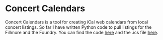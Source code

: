 # Concert Calendars
 
Concert Calendars is a tool for creating iCal web calendars from local concert listings. So far I have written Python code to pull listings for the Fillmore and the Foundry. You can find the code [here](https://github.com/amandakreider/Concert-Calendars/blob/main/fillmorecal.py) and the .ics file [here](https://github.com/amandakreider/Concert-Calendars/blob/main/fillmore_events.ics).
